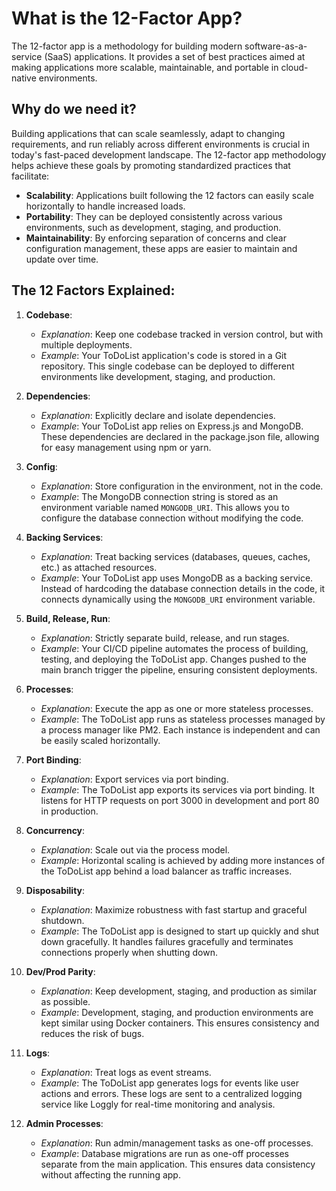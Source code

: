 # What is the 12-Factor App?

The 12-factor app is a methodology for building modern software-as-a-service (SaaS) applications. It provides a set of best practices aimed at making applications more scalable, maintainable, and portable in cloud-native environments.

## Why do we need it?

Building applications that can scale seamlessly, adapt to changing requirements, and run reliably across different environments is crucial in today's fast-paced development landscape. The 12-factor app methodology helps achieve these goals by promoting standardized practices that facilitate:

- **Scalability**: Applications built following the 12 factors can easily scale horizontally to handle increased loads.
- **Portability**: They can be deployed consistently across various environments, such as development, staging, and production.
- **Maintainability**: By enforcing separation of concerns and clear configuration management, these apps are easier to maintain and update over time.

## The 12 Factors Explained:

1. **Codebase**:
   - *Explanation*: Keep one codebase tracked in version control, but with multiple deployments.
   - *Example*: Your ToDoList application's code is stored in a Git repository. This single codebase can be deployed to different environments like development, staging, and production.

2. **Dependencies**:
   - *Explanation*: Explicitly declare and isolate dependencies.
   - *Example*: Your ToDoList app relies on Express.js and MongoDB. These dependencies are declared in the package.json file, allowing for easy management using npm or yarn.

3. **Config**:
   - *Explanation*: Store configuration in the environment, not in the code.
   - *Example*: The MongoDB connection string is stored as an environment variable named `MONGODB_URI`. This allows you to configure the database connection without modifying the code.

4. **Backing Services**:
   - *Explanation*: Treat backing services (databases, queues, caches, etc.) as attached resources.
   - *Example*: Your ToDoList app uses MongoDB as a backing service. Instead of hardcoding the database connection details in the code, it connects dynamically using the `MONGODB_URI` environment variable.

5. **Build, Release, Run**:
   - *Explanation*: Strictly separate build, release, and run stages.
   - *Example*: Your CI/CD pipeline automates the process of building, testing, and deploying the ToDoList app. Changes pushed to the main branch trigger the pipeline, ensuring consistent deployments.

6. **Processes**:
   - *Explanation*: Execute the app as one or more stateless processes.
   - *Example*: The ToDoList app runs as stateless processes managed by a process manager like PM2. Each instance is independent and can be easily scaled horizontally.

7. **Port Binding**:
   - *Explanation*: Export services via port binding.
   - *Example*: The ToDoList app exports its services via port binding. It listens for HTTP requests on port 3000 in development and port 80 in production.

8. **Concurrency**:
   - *Explanation*: Scale out via the process model.
   - *Example*: Horizontal scaling is achieved by adding more instances of the ToDoList app behind a load balancer as traffic increases.

9. **Disposability**:
   - *Explanation*: Maximize robustness with fast startup and graceful shutdown.
   - *Example*: The ToDoList app is designed to start up quickly and shut down gracefully. It handles failures gracefully and terminates connections properly when shutting down.

10. **Dev/Prod Parity**:
    - *Explanation*: Keep development, staging, and production as similar as possible.
    - *Example*: Development, staging, and production environments are kept similar using Docker containers. This ensures consistency and reduces the risk of bugs.

11. **Logs**:
    - *Explanation*: Treat logs as event streams.
    - *Example*: The ToDoList app generates logs for events like user actions and errors. These logs are sent to a centralized logging service like Loggly for real-time monitoring and analysis.

12. **Admin Processes**:
    - *Explanation*: Run admin/management tasks as one-off processes.
    - *Example*: Database migrations are run as one-off processes separate from the main application. This ensures data consistency without affecting the running app.
